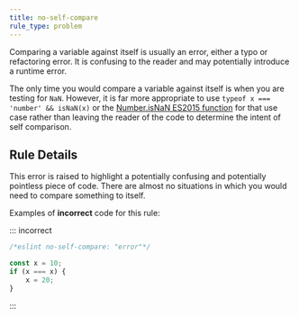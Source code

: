 ```yaml
---
title: no-self-compare
rule_type: problem
---
```



Comparing a variable against itself is usually an error, either a typo or refactoring error. It is confusing to the reader and may potentially introduce a runtime error.

The only time you would compare a variable against itself is when you are testing for `NaN`. However, it is far more appropriate to use `typeof x === 'number' && isNaN(x)` or the [Number.isNaN ES2015 function](https://developer.mozilla.org/en-US/docs/Web/JavaScript/Reference/Global_Objects/Number/isNaN) for that use case rather than leaving the reader of the code to determine the intent of self comparison.

## Rule Details

This error is raised to highlight a potentially confusing and potentially pointless piece of code. There are almost no situations in which you would need to compare something to itself.

Examples of **incorrect** code for this rule:

::: incorrect

```js
/*eslint no-self-compare: "error"*/

const x = 10;
if (x === x) {
    x = 20;
}
```

:::

